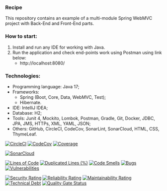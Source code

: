 ### Recipe
This repository contains an example of a multi-module Spring WebMVC project with Back-End and Front-End parts.



### How to start:
1. Install and run any IDE for working with Java.
2. Run the application and check end-points work using Postman using link below:
   - http://localhost:8080/



### Technologies:
- Programming language: Java 17;
- Frameworks:
  - Spring (Boot, Core, Data, WebMVC, Test);
  - Hibernate.
- IDE: IntelliJ IDEA;
- Database: H2;
- Tools: Junit 4, Mockito, Lombok, Postman, Gradle, Git, Docker, JDBC, JPA, JMS, HTTPs, XML, YAML, JSON;
- Others: GitHub, CircleCI, CodeCov, SonarLint, SonarCloud, HTML, CSS, ThymeLeaf.

[![CircleCI](https://circleci.com/gh/Crazy-pro/recipe.svg?style=svg)](https://app.circleci.com/gh/Crazy-pro/recipe)
[![CodeCov](https://codecov.io/gh/Crazy-pro/recipe/branch/master/graph/badge.svg)](https://codecov.io/gh/Crazy-pro/recipe)
[![Coverage](https://sonarcloud.io/api/project_badges/measure?project=Crazy-pro_recipe&metric=coverage)](https://sonarcloud.io/summary/new_code?id=Crazy-pro_recipe)

[![SonarCloud](https://sonarcloud.io/images/project_badges/sonarcloud-black.svg)](https://sonarcloud.io/summary/new_code?id=Crazy-pro_recipe)

[![Lines of Code](https://sonarcloud.io/api/project_badges/measure?project=Crazy-pro_recipe&metric=ncloc)](https://sonarcloud.io/summary/new_code?id=Crazy-pro_recipe)
[![Duplicated Lines (%)](https://sonarcloud.io/api/project_badges/measure?project=Crazy-pro_recipe&metric=duplicated_lines_density)](https://sonarcloud.io/summary/new_code?id=Crazy-pro_recipe)
[![Code Smells](https://sonarcloud.io/api/project_badges/measure?project=Crazy-pro_recipe&metric=code_smells)](https://sonarcloud.io/summary/new_code?id=Crazy-pro_recipe)
[![Bugs](https://sonarcloud.io/api/project_badges/measure?project=Crazy-pro_recipe&metric=bugs)](https://sonarcloud.io/summary/new_code?id=Crazy-pro_recipe)
[![Vulnerabilities](https://sonarcloud.io/api/project_badges/measure?project=Crazy-pro_recipe&metric=vulnerabilities)](https://sonarcloud.io/summary/new_code?id=Crazy-pro_recipe)

[![Security Rating](https://sonarcloud.io/api/project_badges/measure?project=Crazy-pro_recipe&metric=security_rating)](https://sonarcloud.io/summary/new_code?id=Crazy-pro_recipe)
[![Reliability Rating](https://sonarcloud.io/api/project_badges/measure?project=Crazy-pro_recipe&metric=reliability_rating)](https://sonarcloud.io/summary/new_code?id=Crazy-pro_recipe)
[![Maintainability Rating](https://sonarcloud.io/api/project_badges/measure?project=Crazy-pro_recipe&metric=sqale_rating)](https://sonarcloud.io/summary/new_code?id=Crazy-pro_recipe)
[![Technical Debt](https://sonarcloud.io/api/project_badges/measure?project=Crazy-pro_recipe&metric=sqale_index)](https://sonarcloud.io/summary/new_code?id=Crazy-pro_recipe)
[![Quality Gate Status](https://sonarcloud.io/api/project_badges/measure?project=Crazy-pro_recipe&metric=alert_status)](https://sonarcloud.io/summary/new_code?id=Crazy-pro_recipe)
